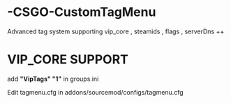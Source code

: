 # -CSGO-CustomTagMenu
Advanced tag system supporting vip_core , steamids , flags , serverDns ++

# VIP_CORE SUPPORT
add **"VipTags" "1"** in groups.ini

Edit tagmenu.cfg in addons/sourcemod/configs/tagmenu.cfg
